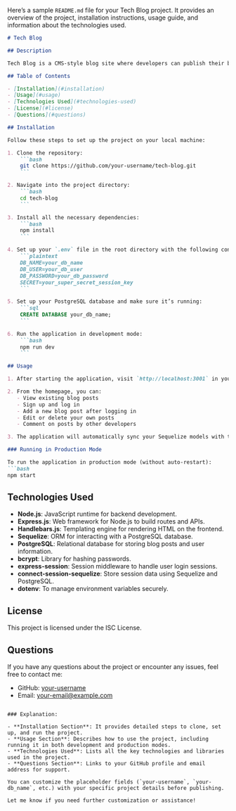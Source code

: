 Here’s a sample `README.md` file for your Tech Blog project. It provides an overview of the project, installation instructions, usage guide, and information about the technologies used.

```markdown
# Tech Blog

## Description

Tech Blog is a CMS-style blog site where developers can publish their blog posts and comment on other developers' posts. This project follows the Model-View-Controller (MVC) architectural pattern. The site is built using Handlebars.js for the frontend, Sequelize ORM for the backend, and uses Express.js to create RESTful API routes. It also features authentication via `express-session` to log in and manage posts and comments.

## Table of Contents

- [Installation](#installation)
- [Usage](#usage)
- [Technologies Used](#technologies-used)
- [License](#license)
- [Questions](#questions)

## Installation

Follow these steps to set up the project on your local machine:

1. Clone the repository:
    ```bash
    git clone https://github.com/your-username/tech-blog.git
    ```

2. Navigate into the project directory:
    ```bash
    cd tech-blog
    ```

3. Install all the necessary dependencies:
    ```bash
    npm install
    ```

4. Set up your `.env` file in the root directory with the following content:
    ```plaintext
    DB_NAME=your_db_name
    DB_USER=your_db_user
    DB_PASSWORD=your_db_password
    SECRET=your_super_secret_session_key
    ```

5. Set up your PostgreSQL database and make sure it’s running:
    ```sql
    CREATE DATABASE your_db_name;
    ```

6. Run the application in development mode:
    ```bash
    npm run dev
    ```

## Usage

1. After starting the application, visit `http://localhost:3001` in your browser.

2. From the homepage, you can:
   - View existing blog posts
   - Sign up and log in
   - Add a new blog post after logging in
   - Edit or delete your own posts
   - Comment on posts by other developers

3. The application will automatically sync your Sequelize models with the database.

### Running in Production Mode

To run the application in production mode (without auto-restart):
```bash
npm start
```

## Technologies Used

- **Node.js**: JavaScript runtime for backend development.
- **Express.js**: Web framework for Node.js to build routes and APIs.
- **Handlebars.js**: Templating engine for rendering HTML on the frontend.
- **Sequelize**: ORM for interacting with a PostgreSQL database.
- **PostgreSQL**: Relational database for storing blog posts and user information.
- **bcrypt**: Library for hashing passwords.
- **express-session**: Session middleware to handle user login sessions.
- **connect-session-sequelize**: Store session data using Sequelize and PostgreSQL.
- **dotenv**: To manage environment variables securely.

## License

This project is licensed under the ISC License.

## Questions

If you have any questions about the project or encounter any issues, feel free to contact me:

- GitHub: [your-username](https://github.com/your-username)
- Email: [your-email@example.com](mailto:your-email@example.com)
```

### Explanation:

- **Installation Section**: It provides detailed steps to clone, set up, and run the project.
- **Usage Section**: Describes how to use the project, including running it in both development and production modes.
- **Technologies Used**: Lists all the key technologies and libraries used in the project.
- **Questions Section**: Links to your GitHub profile and email address for support.

You can customize the placeholder fields (`your-username`, `your-db_name`, etc.) with your specific project details before publishing.

Let me know if you need further customization or assistance!
